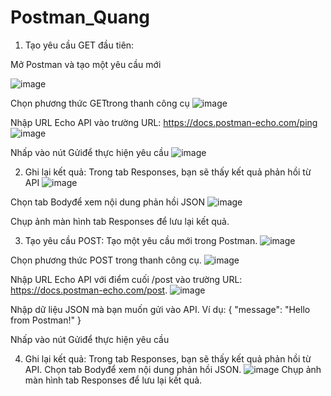 # Postman_Quang

1. Tạo yêu cầu GET đầu tiên:

Mở Postman và tạo một yêu cầu mới

![image](https://github.com/Quangqueee/Postman_Quang/assets/91973368/bb2ed2e1-a1ce-4570-ada2-36b115fa1b4a)


Chọn phương thức GETtrong thanh công cụ
![image](https://github.com/Quangqueee/Postman_Quang/assets/91973368/52bcb9bf-e808-4f85-8cd3-56664435a610)

Nhập URL Echo API vào trường URL: https://docs.postman-echo.com/ping
![image](https://github.com/Quangqueee/Postman_Quang/assets/91973368/2bbf8b58-048c-4310-9a8c-b87f87a33ab3)

Nhấp vào nút Gửiđể thực hiện yêu cầu
![image](https://github.com/Quangqueee/Postman_Quang/assets/91973368/96d20961-dfa4-4942-a728-21071f196983)

2. Ghi lại kết quả:
Trong tab Responses, bạn sẽ thấy kết quả phản hồi từ API
![image](https://github.com/Quangqueee/Postman_Quang/assets/91973368/fbf50826-6e2d-4c55-9b0c-68f2d7b9db9b)

Chọn tab Bodyđể xem nội dung phản hồi JSON
![image](https://github.com/Quangqueee/Postman_Quang/assets/91973368/29b14f46-4320-4f01-b1df-11dce726a186)

Chụp ảnh màn hình tab Responses để lưu lại kết quả.

3. Tạo yêu cầu POST:
Tạo một yêu cầu mới trong Postman.
![image](https://github.com/Quangqueee/Postman_Quang/assets/91973368/1e021b17-cf88-4b8b-8913-955355d26e28)

Chọn phương thức POST trong thanh công cụ.
![image](https://github.com/Quangqueee/Postman_Quang/assets/91973368/f0fab1d0-eddc-410c-bb46-f492914f2857)

Nhập URL Echo API với điểm cuối /post vào trường URL: https://docs.postman-echo.com/post.
![image](https://github.com/Quangqueee/Postman_Quang/assets/91973368/b55e7b13-39d2-48a1-a473-b878f88b8d20)

Nhập dữ liệu JSON mà bạn muốn gửi vào API. Ví dụ:
{
  "message": "Hello from Postman!"
}

Nhấp vào nút Gửiđể thực hiện yêu cầu

4. Ghi lại kết quả:
Trong tab Responses, bạn sẽ thấy kết quả phản hồi từ API.
Chọn tab Bodyđể xem nội dung phản hồi JSON.
![image](https://github.com/Quangqueee/Postman_Quang/assets/91973368/c9d0f81f-99fa-4daf-a968-7d9ac786e1e6)
Chụp ảnh màn hình tab Responses để lưu lại kết quả.











